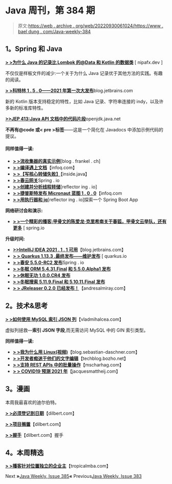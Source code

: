 # Java 周刊，第 384 期

> 原文:[https://web . archive . org/web/20220930061024/https://www . bael dung . com/Java-weekly-384](https://web.archive.org/web/20220930061024/https://www.baeldung.com/java-weekly-384)

## **1。Spring 和 Java**

[**> >为什么 Java 的记录比 Lombok 的@Data 和 Kotlin 的数据类**](https://web.archive.org/web/20220628153004/https://nipafx.dev/java-record-semantics/) [ nipafx.dev ]

不仅仅是样板文件的减少:一个关于为什么 Java 记录优于其他方法的实践。有趣的阅读。

[**> >科特林 1 . 5 . 0——2021 年第一次大发布**](https://web.archive.org/web/20220628153004/https://blog.jetbrains.com/kotlin/2021/05/kotlin-1-5-0-released/)blog.jetbrains.com

新的 Kotlin 版本支持稳定的特性，比如 Java 记录、字符串连接的 indy，以及许多新的标准库特性。

[**>>JEP 413:Java API 文档中的代码片段**](https://web.archive.org/web/20220628153004/https://openjdk.java.net/jeps/413)openjdk.java.net

**不再有@code 或< pre >标签**——这是一个简化在 Javadocs 中添加示例代码的提议。

#### **同样值得一读:**

*   [**> >流收集器的真实示例**](https://web.archive.org/web/20220628153004/https://blog.frankel.ch/real-world-stream-collector/)[blog . frankel . ch]
*   [**> >编译遇上文档**](https://web.archive.org/web/20220628153004/https://www.infoq.com/news/2021/05/compilation-documentation/)【infoq.com】
*   [**> >【写核心转储失败】**](https://web.archive.org/web/20220628153004/https://inside.java/2021/04/30/failed-writing-core-dump/)【inside.java】
*   [**> >春云网关**](https://web.archive.org/web/20220628153004/https://spring.io/blog/2021/05/04/spring-cloud-gateway-for-kubernetes)Spring . io
*   [**> >创建并分析线程转储**](https://web.archive.org/web/20220628153004/https://reflectoring.io/analyzing-thread-dumps/)[reflector ing . io]
*   [**> >捷普斯特发布 Micronaut 蓝图 1 . 0 . 0**](https://web.archive.org/web/20220628153004/https://www.infoq.com/news/2021/05/jhipster-micronaut-blueprint)【infoq.com
*   [**> >用执行器和 jq**](https://web.archive.org/web/20220628153004/https://reflectoring.io/exploring-a-spring-boot-app-with-actuator-and-jq/)[reflector ing . io]探索一个 Spring Boot App

**网络研讨会和演示:**

*   [**> >一个精彩的播客:甲骨文的陈爱龙·克里希南关于春狐，甲骨文云举队，还有更多**](https://web.archive.org/web/20220628153004/https://spring.io/blog/2021/04/29/a-bootiful-podcast-oracle-s-dilip-krishnan-about-spring-fox-the-oracle-cloud-lift-team-and-more) [ spring.io

**升级时间:**

*   [**>>IntelliJ IDEA 2021 . 1 . 1 可用**](https://web.archive.org/web/20220628153004/https://blog.jetbrains.com/idea/2021/04/intellij-idea-2021-1-1/)【blog.jetbrains.com】
*   [**> > Quarkus 1.13.3 .最终发布——维护发布**](https://web.archive.org/web/20220628153004/https://quarkus.io/blog/quarkus-1-13-3-final-released/) [ quarkus.io
*   [**> >春安 5.5.0-RC2 发布**](https://web.archive.org/web/20220628153004/https://spring.io/blog/2021/05/03/spring-security-5-5-0-rc2-released)Spring . io
*   **[> >冬眠 ORM 5.4.31.Final](https://web.archive.org/web/20220628153004/https://in.relation.to/2021/04/30/hibernate-orm-5431-final-release/) [和 5.5.0.Alpha1 发布](https://web.archive.org/web/20220628153004/https://in.relation.to/2021/04/30/hibernate-orm-550-alpha1-release/)**
*   [**> >休眠无功 1.0.0.CR4 发布**](https://web.archive.org/web/20220628153004/https://in.relation.to/2021/04/30/hibernate-reactive-1_0_0_CR4/)
*   [**> >冬眠搜索 5.11.9.Final 和 5.10.11.Final 发布**](https://web.archive.org/web/20220628153004/https://in.relation.to/2021/05/06/hibernate-search-5-11-9-and-5-10-11/)
*   [**> > JReleaser 0.2.0 已经发布！**](https://web.archive.org/web/20220628153004/https://andresalmiray.com/jreleaser-0-2-0-has-been-released/)【andresalmiray.com】

## **2。技术&思考**

[**> >如何使用 MySQL 索引 JSON 列**](https://web.archive.org/web/20220628153004/https://vladmihalcea.com/index-json-columns-mysql/)【vladmihalcea.com】

虚拟列拯救—**索引 JSON 字段**,而无需访问 MySQL 中的 GIN 索引类型。

**同样值得一读:**

*   [**> >我为什么用 Linux(视频)**](https://web.archive.org/web/20220628153004/https://blog.sebastian-daschner.com/entries/why-im-using-linux)【blog.sebastian-daschner.com】
*   [**> >开发者痴迷于他们的文字编辑**](https://web.archive.org/web/20220628153004/https://techblog.bozho.net/developers-are-obsessed-with-their-text-editors/)【techblog.bozho.net】
*   [**> >支持 REST APIs 中的批量操作**](https://web.archive.org/web/20220628153004/https://www.mscharhag.com/api-design/bulk-and-batch-operations)【mscharhag.com】
*   [**> > COVID19 预测 2021 年**](https://web.archive.org/web/20220628153004/https://jacquesmattheij.com/covid19-predictions-for-2021/)【jacquesmattheij.com】

## **3。漫画**

本周我最喜欢的迪尔伯特。

[**> >必须登记到日期**](https://web.archive.org/web/20220628153004/https://dilbert.com/strip/2021-05-01)【dilbert.com】

[**> >项目搁置**](https://web.archive.org/web/20220628153004/https://dilbert.com/strip/2021-04-30)【dilbert.com】

[**> >握手**](https://web.archive.org/web/20220628153004/https://dilbert.com/strip/2021-04-29)【dilbert.com】握手

## **4。本周精选**

**[> >播客针对位置独立的企业主](https://web.archive.org/web/20220628153004/https://www.tropicalmba.com/podcasts/)**【tropicalmba.com】

Next **»**[Java Weekly, Issue 385](/web/20220628153004/https://www.baeldung.com/java-weekly-385)**«** Previous[Java Weekly, Issue 383](/web/20220628153004/https://www.baeldung.com/java-weekly-383)